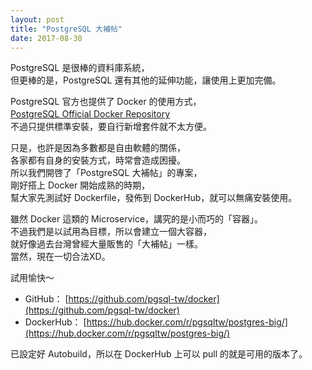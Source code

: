 ```yaml
---
layout: post
title: "PostgreSQL 大補帖"
date: 2017-08-30
---
```


PostgreSQL 是很棒的資料庫系統，<br/>
但更棒的是，PostgreSQL 還有其他的延伸功能，讓使用上更加完備。<br/>

PostgreSQL 官方也提供了 Docker 的使用方式，<br/>
[PostgreSQL Official Docker Repository](https://hub.docker.com/_/postgres/)　<br/>
不過只提供標準安裝，要自行新增套件就不太方便。

只是，也許是因為多數都是自由軟體的關係，<br/>
各家都有自身的安裝方式，時常會造成困擾。<br/>
所以我們開啓了「PostgreSQL 大補帖」的專案，<br/>
剛好搭上 Docker 開始成熟的時期，<br/>
幫大家先測試好 Dockerfile，發佈到 DockerHub，就可以無痛安裝使用。<br/>

雖然 Docker 這類的 Microservice，講究的是小而巧的「容器」。<br/>
不過我們是以試用為目標，所以會建立一個大容器，<br/>
就好像過去台灣曾經大量販售的「大補帖」一樣。<br/>
當然，現在一切合法XD。<br/>

試用愉快～

* GitHub： [https://github.com/pgsql-tw/docker](https://github.com/pgsql-tw/docker)
* DockerHub： [https://hub.docker.com/r/pgsqltw/postgres-big/](https://hub.docker.com/r/pgsqltw/postgres-big/)

已設定好 Autobuild，所以在 DockerHub 上可以 pull 的就是可用的版本了。<br/>
